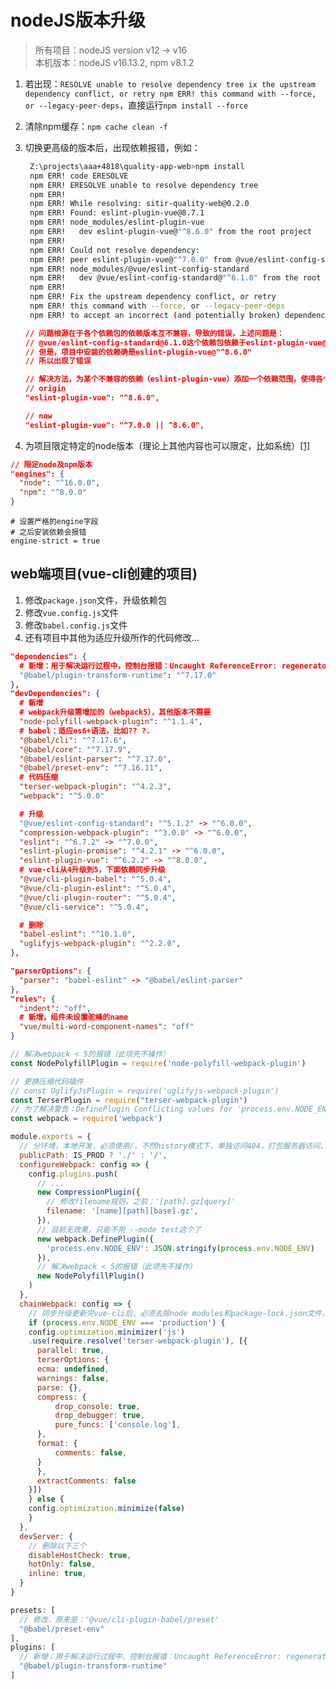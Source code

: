 # nodeJS版本升级

> 所有项目：nodeJS version v12 -> v16   
> 本机版本：nodeJS v16.13.2, npm v8.1.2   

1. 若出现：`RESOLVE unable to resolve dependency tree ix the upstream dependency conflict, or retry npm ERR! this command with --force, or --legacy-peer-deps`，直接运行`npm install --force`
2. 清除npm缓存：`npm cache clean -f`
3. 切换更高级的版本后，出现依赖报错，例如：
   <!-- tabs:start -->

   <!-- tab:报错信息 -->
   ```bash
    Z:\projects\aaa+4818\quality-app-web>npm install
    npm ERR! code ERESOLVE
    npm ERR! ERESOLVE unable to resolve dependency tree
    npm ERR! 
    npm ERR! While resolving: sitir-quality-web@0.2.0
    npm ERR! Found: eslint-plugin-vue@8.7.1
    npm ERR! node_modules/eslint-plugin-vue
    npm ERR!   dev eslint-plugin-vue@"^8.6.0" from the root project
    npm ERR!
    npm ERR! Could not resolve dependency:
    npm ERR! peer eslint-plugin-vue@"^7.0.0" from @vue/eslint-config-standard@6.1.0
    npm ERR! node_modules/@vue/eslint-config-standard
    npm ERR!   dev @vue/eslint-config-standard@"^6.1.0" from the root project
    npm ERR!
    npm ERR! Fix the upstream dependency conflict, or retry
    npm ERR! this command with --force, or --legacy-peer-deps
    npm ERR! to accept an incorrect (and potentially broken) dependency resolution.
   ```

   <!-- tab:解决方法 -->
   ```package.json
   // 问题根源在于各个依赖包的依赖版本互不兼容，导致的错误，上述问题是：
   // @vue/eslint-config-standard@6.1.0这个依赖包依赖于eslint-plugin-vue@"^7.0.0"
   // 但是，项目中安装的依赖确是eslint-plugin-vue@"^8.6.0"
   // 所以出现了错误

   // 解决方法，为某个不兼容的依赖（eslint-plugin-vue）添加一个依赖范围，使得各个依赖于它的包都能正常运转
   // origin
   "eslint-plugin-vue": "^8.6.0",

   // now
   "eslint-plugin-vue": "^7.0.0 || ^8.6.0",
   ```
   <!-- tabs:end -->

4. 为项目限定特定的node版本（理论上其他内容也可以限定，比如系统）[[1]](https://www.1024sou.com/article/209143.html)

<!-- tabs:start -->

<!-- tab: package.json -->
```json
// 限定node及npm版本
"engines": {
  "node": "^16.0.0",
  "npm": "^8.0.0"
}
```

<!-- tab: .npmrc -->
```npmrc
# 设置严格的engine字段
# 之后安装依赖会报错
engine-strict = true
```

<!-- tabs:end -->

## web端项目(vue-cli创建的项目)

1. 修改`package.json`文件，升级依赖包
2. 修改`vue.config.js`文件
3. 修改`babel.config.js`文件
4. 还有项目中其他为适应升级所作的代码修改...

<!-- tabs:start -->

<!-- tab:package.json -->

```json
"dependencies": {
  # 新增：用于解决运行过程中，控制台报错：Uncaught ReferenceError: regeneratorRuntime is not defined
  "@babel/plugin-transform-runtime": "^7.17.0"
},
"devDependencies": {
  # 新增
  # webpack升级需增加的（webpack5），其他版本不需要
  "node-polyfill-webpack-plugin": "^1.1.4",
  # babel：适应es6+语法，比如?? ?.
  "@babel/cli": "^7.17.6",
  "@babel/core": "^7.17.9",
  "@babel/eslint-parser": "^7.17.0",
  "@babel/preset-env": "^7.16.11",
  # 代码压缩
  "terser-webpack-plugin": "^4.2.3",
  "webpack": "^5.0.0"

  # 升级
  "@vue/eslint-config-standard": "^5.1.2" -> "^6.0.0",
  "compression-webpack-plugin": "^3.0.0" -> "^6.0.0",
  "eslint": "^6.7.2" -> "^7.0.0",
  "eslint-plugin-promise": "^4.2.1" -> "^6.0.0",
  "eslint-plugin-vue": "^6.2.2" -> "^8.0.0",
  # vue-cli从4升级到5，下面依赖同步升级
  "@vue/cli-plugin-babel": "^5.0.4",
  "@vue/cli-plugin-eslint": "^5.0.4",
  "@vue/cli-plugin-router": "^5.0.4",
  "@vue/cli-service": "^5.0.4",

  # 删除
  "babel-eslint": "^10.1.0",
  "uglifyjs-webpack-plugin": "^2.2.0",
},

"parserOptions": {
  "parser": "babel-eslint" -> "@babel/eslint-parser"
},
"rules": {
  "indent": "off",
  # 新增，组件未设置驼峰的name
  "vue/multi-word-component-names": "off"
}
```


<!-- tab:vue.config.js -->

```javascript
// 解决webpack < 5的报错（此项先不操作）
const NodePolyfillPlugin = require('node-polyfill-webpack-plugin')

// 更换压缩代码插件
// const UglifyJsPlugin = require('uglifyjs-webpack-plugin')
const TerserPlugin = require("terser-webpack-plugin")
// 为了解决警告：DefinePlugin Conflicting values for 'process.env.NODE_ENV'，实际上无效果，在mode test情况下会出现，唯一变通方法，删除使用其他关键词代替test
const webpack = require('webpack')

module.exports = {
  // 分环境，本地开发，必须使用/，不然history模式下，单独访问404，打包服务器访问，必须使用./
  publicPath: IS_PROD ? './' : '/',
  configureWebpack: config => {
    config.plugins.push(
      // ...
      new CompressionPlugin({
        // 修改filename规则，之前：'[path].gz[query]'
        filename: '[name][path][base].gz',
      }),
      // 目前无效果，只能不用 --mode test这个了
      new webpack.DefinePlugin({
        'process.env.NODE_ENV': JSON.stringify(process.env.NODE_ENV)
      }),
      // 解决webpack < 5的报错（此项先不操作）
      new NodePolyfillPlugin()
    )
  },
  chainWebpack: config => {
    // 同步升级更新完vue-cli后，必须去除node modules和package-lock.json文件，不然报错：UnhandledPromiseRejectionWarning: TypeError: The 'compilation' argument must be an instance of Compilation
    if (process.env.NODE_ENV === 'production') {
    config.optimization.minimizer('js')
    .use(require.resolve('terser-webpack-plugin'), [{
      parallel: true,
      terserOptions: {
      ecma: undefined,
      warnings: false,
      parse: {},
      compress: {
          drop_console: true,
          drop_debugger: true,
          pure_funcs: ['console.log'],
      },
      format: {
          comments: false,
      }
      },
      extractComments: false
    }])
    } else {
    config.optimization.minimize(false)
    }
  },
  devServer: {
    // 删除以下三个
    disableHostCheck: true,
    hotOnly: false,
    inline: true, 
  }
}
```


<!-- tab:babel.config.js -->

```javascript
presets: [
  // 修改，原来是：'@vue/cli-plugin-babel/preset'
  "@babel/preset-env"
],
plugins: [
  // 新增：用于解决运行过程中，控制台报错：Uncaught ReferenceError: regeneratorRuntime is not defined
  "@babel/plugin-transform-runtime"
]
```

<!-- tabs:end -->
